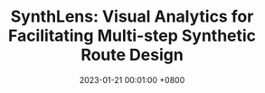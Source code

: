 ---
title:          "SynthLens: Visual Analytics for Facilitating Multi-step Synthetic Route Design"
date:           2023-01-21 00:01:00 +0800
selected:       true
pub:            "IEEE Transactions on Visualization and Computer Graphics (TVCG)"
pub_date:       "2025"
# abstract: >-
#   Photo by Dessy Dimcheva on Unsplash. Please keep the description of your publication as brief as possible. 1~2 sentences is ideal. Otherwise, it will look too noisy. This is a <strong>counterexample</strong> to show how the publication will look like when the abstract is too long.
#   The tangerine is a type of citrus fruit that is orange in color, that is considered either a variety of Citrus reticulata, the mandarin orange, or a closely related species, under the name Citrus tangerina, or yet as a hybrid (Citrus × tangerina) of mandarin orange varieties, with some pomelo contribution.
#   According to the Oxford English Dictionary (OED), the word "tangerine" was originally an adjective meaning "Of or pertaining to, or native of Tangier, a seaport in Morocco, on the Strait of Gibraltar" and "a native of Tangier." The name was first used for fruit coming from Tangier, Morocco, described as a mandarin variety. The OED cites this usage from Addison's The Tatler in 1710 with similar uses from the 1800s. The adjective was applied to the fruit, once known scientifically as "Citrus nobilis var. tangeriana" which grew in the region of Tangiers. This usage appears in the 1800s.

cover:          /assets/images/covers/synthlens.png
authors:
  - Qipeng Wang
  - Rui Sheng
  - Shaolun Ruan
  - Xiaofu Jin
  - Chuhan Shi#
  - Min Zhu#
links:
  Paper: https://ieeexplore.ieee.org/stamp/stamp.jsp?tp=&arnumber=10930688
#   Code: https://github.com
#   Unsplash: https://unsplash.com/photos/orange-fruit-on-white-table-cloth-ISX_imp8t1o
---